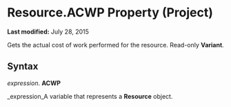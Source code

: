 
# Resource.ACWP Property (Project)

 **Last modified:** July 28, 2015

Gets the actual cost of work performed for the resource. Read-only  **Variant**.

## Syntax

 _expression_. **ACWP**

 _expression_A variable that represents a  **Resource** object.

